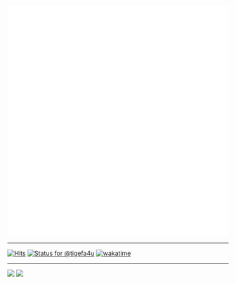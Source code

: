 ![Metrics](/github-metrics.svg)

<hr />

[![Hits](https://hits.seeyoufarm.com/api/count/incr/badge.svg?url=https%3A%2F%2Fgithub.com%2Ftigefa4u&count_bg=%2379C83D&title_bg=%23555555&icon=&icon_color=%23E7E7E7&title=hits&edge_flat=false)](https://hits.seeyoufarm.com)
[![Status for @tigefa4u](https://badge.stateful.com/tigefa4u/status.svg)](https://app.stateful.com/@tigefa4u)
[![wakatime](https://wakatime.com/badge/user/d91ac116-3b65-4011-a8b7-dde470611f04.svg)](https://wakatime.com/@tigefa)

<hr \>

[![](https://dcbadge.vercel.app/api/shield/213818453071495168?style=social)](https://s.id/tigefa-cord)
[![](https://dcbadge.vercel.app/api/server/Ya2pmcnTPF?style=social)](https://s.id/tigefa-cord)

